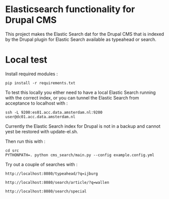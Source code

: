 # Elasticsearch functionality for Drupal CMS

This project makes the Elastic Search dat for the Drupal CMS that is indexed by the Drupal plugin for Elastic Search
available as typeahead or search.

# Local test

Install required modules :

    pip install -r requirements.txt

To test this locally you either need to have a local Elastic Search running with the correct index, or you can tunnel
the Elastic Search from acceptance to localhost with :


    ssh -L 9200:es01.acc.data.amsterdam.nl:9200 user@dc01.acc.data.amsterdam.nl

Currently the Elastic Search index for Drupal is not in a backup and cannot yest be restored with update-el.sh. 


Then run this with :

    cd src
    PYTHONPATH=. python cms_search/main.py --config example.config.yml


Try out a couple of searches with :

    http://localhost:8080/typeahead/?q=ijburg

    http://localhost:8080/search/article/?q=wallen

    http://localhost:8080/search/special
